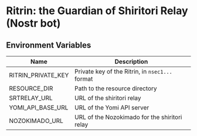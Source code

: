 # Ritrin: the Guardian of Shiritori Relay (Nostr bot)

## Environment Variables
| Name               | Description                                     |
|--------------------|-------------------------------------------------|
| RITRIN_PRIVATE_KEY | Private key of the Ritrin, in `nsec1...` format |
| RESOURCE_DIR       | Path to the resource directory                  |
| SRTRELAY_URL       | URL of the shiritori relay                      |
| YOMI_API_BASE_URL  | URL of the Yomi API server                      |
| NOZOKIMADO_URL     | URL of the Nozokimado for the shiritori relay   |
